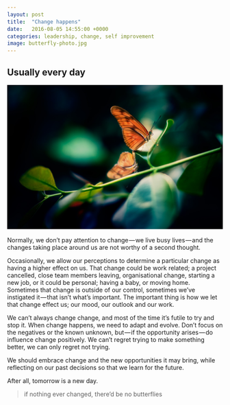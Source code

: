 ```yaml
---
layout: post
title:  "Change happens"
date:   2016-08-05 14:55:00 +0000
categories: leadership, change, self improvement
image: butterfly-photo.jpg
---
```


## Usually every day

![A new sunrise through green grass](/assets/2016/08/change-happens/butterfly-photo.jpg)

Normally, we don’t pay attention to change — we live busy lives — and the changes taking place around us are not worthy of a second thought.

Occasionally, we allow our perceptions to determine a particular change as having a higher effect on us. That change could be work related; a project cancelled, close team members leaving, organisational change, starting a new job, or it could be personal; having a baby, or moving home. Sometimes that change is outside of our control, sometimes we’ve instigated it — that isn’t what’s important. The important thing is how we let that change effect us; our mood, our outlook and our work.

We can’t always change change, and most of the time it’s futile to try and stop it. When change happens, we need to adapt and evolve. Don’t focus on the negatives or the known unknown, but — if the opportunity arises — do influence change positively. We can’t regret trying to make something better, we can only regret not trying. 

We should embrace change and the new opportunities it may bring, while reflecting on our past decisions so that we learn for the future.

After all, tomorrow is a new day.

> if nothing ever changed, there’d be no butterflies
